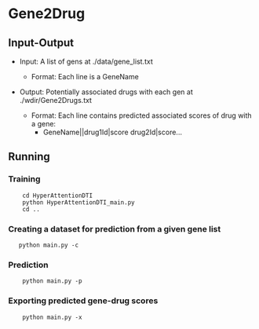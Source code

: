 # Gene2Drug

## Input-Output
- Input: A list of gens at ./data/gene_list.txt
  - Format: Each line is a GeneName

- Output: Potentially associated drugs with each gen at ./wdir/Gene2Drugs.txt
  - Format: Each line contains predicted associated scores of drug with a gene: 
    - GeneName||drug1Id|score drug2Id|score...
## Running
### Training
```shell
    cd HyperAttentionDTI
    python HyperAttentionDTI_main.py
    cd ..
```
### Creating a dataset for prediction from a given gene list
```shell
   python main.py -c
```

### Prediction
```shell
    python main.py -p

```
### Exporting predicted gene-drug scores
```shell
    python main.py -x

```